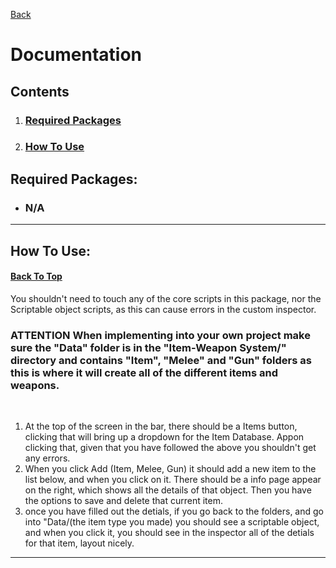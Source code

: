 [Back](../../../../README.md)
# **Documentation**
## **Contents**
1) ### [Required Packages](#required-packages-1)
2) ### [How To Use](#how-to-use-1)
## **Required Packages**:

- ### N/A
___
## **How To Use**:
#### [Back To Top](#documentation)
You shouldn't need to touch any of the core scripts in this package, nor the Scriptable object scripts, as this can cause errors in the custom inspector.

### **ATTENTION When implementing into your own project make sure the "Data" folder is in the "Item-Weapon System/" directory and contains "Item", "Melee" and "Gun" folders as this is where it will create all of the different items and weapons.**
<br>

1) At the top of the screen in the bar, there should be a Items button, clicking that will bring up a dropdown for the Item Database. Appon clicking that, given that you have followed the above you shouldn't get any errors.
2) When you click Add (Item, Melee, Gun) it should add a new item to the list below, and when you click on it. There should be a info page appear on the right, which shows all the details of that object. Then you have the options to save and delete that current item.
3) once you have filled out the detials, if you go back to the folders, and go into "Data/(the item type you made) you should see a scriptable object, and when you click it, you should see in the inspector all of the detials for that item, layout nicely.
___